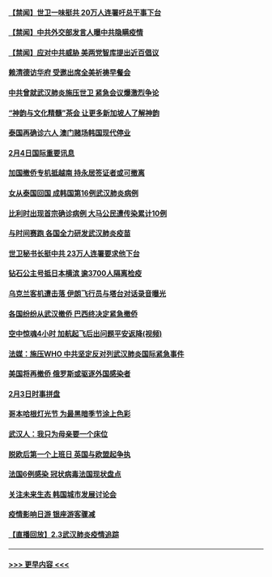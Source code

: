 #### [【禁闻】世卫一味挺共 20万人连署吁总干事下台](../pages/prog202/a102769445.md?t=02050933) 
#### [【禁闻】中共外交部发言人曝中共隐瞒疫情](../pages/prog202/a102769400.md?t=02050933) 
#### [【禁闻】应对中共威胁 美两党智库提出近百倡议](../pages/prog202/a102769357.md?t=02050933) 
#### [赖清德访华府  受邀出席全美祈祷早餐会](../pages/prog202/a102769350.md?t=02050933) 
#### [中共曾就武汉肺炎施压世卫 紧急会议爆激烈争论](../pages/prog202/a102769312.md?t=02050933) 
#### [“神韵与文化精髓”茶会 让更多新加坡人了解神韵](../pages/prog202/a102769286.md?t=02050933) 
#### [泰国再确诊六人 澳门赌场韩国现代停业](../pages/prog202/a102769239.md?t=02050933) 
#### [2月4日国际重要讯息](../pages/prog202/a102768884.md?t=02050933) 
#### [加国撤侨专机抵越南 持永居签证者或可撤离](../pages/prog202/a102768877.md?t=02050933) 
#### [女从泰国回国 成韩国第16例武汉肺炎病例](../pages/prog202/a102768669.md?t=02050933) 
#### [比利时出现首宗确诊病例 大马公民遭传染累计10例](../pages/prog202/a102768824.md?t=02050933) 
#### [与时间赛跑 各国全力研发武汉肺炎疫苗](../pages/prog202/a102768738.md?t=02050933) 
#### [世卫秘书长挺中共 23万人连署要求他下台](../pages/prog202/a102768717.md?t=02050933) 
#### [钻石公主号抵日本横滨 逾3700人隔离检疫](../pages/prog202/a102768714.md?t=02050933) 
#### [乌克兰客机遭击落 伊朗飞行员与塔台对话录音曝光](../pages/prog202/a102768645.md?t=02050933) 
#### [各国纷纷从武汉撤侨 巴西终决定紧急撤侨](../pages/prog202/a102768630.md?t=02050933) 
#### [空中惊魂4小时 加航起飞后出问题平安返降(视频)](../pages/prog202/a102768601.md?t=02050933) 
#### [法媒：施压WHO 中共坚定反对列武汉肺炎国际紧急事件](../pages/prog202/a102768584.md?t=02050933) 
#### [美国将再撤侨 俄罗斯或驱逐外国感染者](../pages/prog202/a102768247.md?t=02050933) 
#### [2月3日时事拼盘](../pages/prog202/a102768402.md?t=02050933) 
#### [哥本哈根灯光节 为最黑暗季节涂上色彩](../pages/prog202/a102768369.md?t=02050933) 
#### [武汉人：我只为母亲要一个床位](../pages/prog202/a102768250.md?t=02050933) 
#### [脱欧后第一个上班日 英国与欧盟起争执](../pages/prog202/a102768252.md?t=02050933) 
#### [法国6例感染 冠状病毒法国现状盘点](../pages/prog202/a102768157.md?t=02050933) 
#### [关注未来生态 韩国城市发展讨论会](../pages/prog202/a102768153.md?t=02050933) 
#### [疫情影响日游 银座游客骤减](../pages/prog202/a102768160.md?t=02050933) 
#### [【直播回放】2.3武汉肺炎疫情追踪](../pages/prog202/a102768128.md?t=02050933) 

----
#### [ >>> 更早内容 <<< ](../indexes/prog202-earlier.md)
